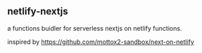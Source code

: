 ## netlify-nextjs

a functions buidler for serverless nextjs on netlify functions.

inspired by https://github.com/mottox2-sandbox/next-on-netlify
